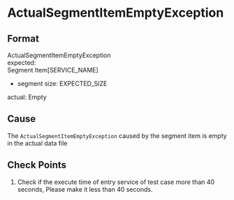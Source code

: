 # ActualSegmentItemEmptyException

## Format
ActualSegmentItemEmptyException<br/>
expected:<br/>
Segment Item[SERVICE_NAME]<br/>
 - segment size: EXPECTED_SIZE<br/>

actual: Empty<br/>

## Cause
The `ActualSegmentItemEmptyException` caused by the segment item is empty in the actual data file

## Check Points
1. Check if the execute time of entry service of test case more than 40 seconds, Please make it less than 40 seconds.